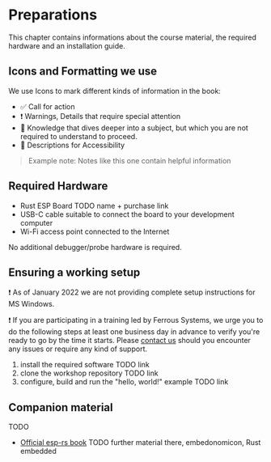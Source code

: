 # Preparations

This chapter contains informations about the course material, the required hardware and an installation guide.

## Icons and Formatting we use

We use Icons to mark different kinds of information in the book:
* ✅ Call for action
* ❗️ Warnings, Details that require special attention
* 🔎 Knowledge that dives deeper into a subject, but which you are not required to understand to proceed.
* 💬 Descriptions for Accessibility

> Example note: Notes like this one contain helpful information

## Required Hardware

- Rust ESP Board TODO name + purchase link
- USB-C cable suitable to connect the board to your development computer
- Wi-Fi access point connected to the Internet

No additional debugger/probe hardware is required.

## Ensuring a working setup
❗️ As of January 2022 we are not providing complete setup instructions for MS Windows.

❗️ If you are participating in a training led by Ferrous Systems, we urge you to do the following steps at least one business day in advance to verify you're ready to go by the time it starts. Please [contact us](training@ferrous-systems.com) should you encounter any issues or require any kind of support.

1. install the required software TODO link
2. clone the workshop repository TODO link
3. configure, build and run the "hello, world!" example TODO link

## Companion material
TODO
- [Official esp-rs book](https://esp-rs.github.io/book/introduction.html) TODO further material there, embedonomicon, Rust embedded